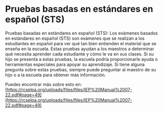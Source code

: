 # Pruebas basadas en estándares en español (STS)
Pruebas basadas en estándares en español (STS): Los exámenes basados en estándares en español (STS) son exámenes que se realizan a los estudiantes en español para ver qué tan bien entienden el material que se enseña en la escuela. Estas pruebas ayudan a los maestros a determinar qué necesita aprender cada estudiante y cómo le va en sus clases. Si su hijo se presenta a estas pruebas, la escuela podría proporcionarle ayuda o herramientas especiales para apoyar su aprendizaje. Si tiene alguna pregunta sobre estas pruebas, siempre puede preguntar al maestro de su hijo o a la escuela para obtener más información.

Puedes encontrar más sobre esto en: [https://rcselpa.org/uploads/files/files/IEP%20Manual%2007-22.pdf#page=49](https://rcselpa.org/uploads/files/files/IEP%20Manual%2007-22.pdf#page=49)
